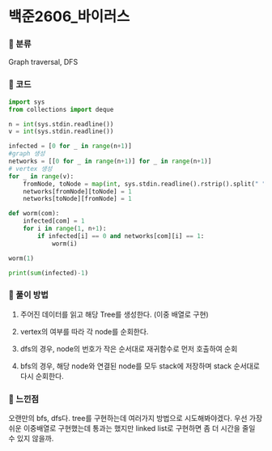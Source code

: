 # 백준2606\_바이러스

### &#127822; 분류

Graph traversal, DFS

### &#127822; 코드

```python
import sys
from collections import deque

n = int(sys.stdin.readline())
v = int(sys.stdin.readline())

infected = [0 for _ in range(n+1)]
#graph 생성
networks = [[0 for _ in range(n+1)] for _ in range(n+1)]
# vertex 생성
for _ in range(v):
    fromNode, toNode = map(int, sys.stdin.readline().rstrip().split(" "))
    networks[fromNode][toNode] = 1
    networks[toNode][fromNode] = 1

def worm(com):
    infected[com] = 1
    for i in range(1, n+1):
        if infected[i] == 0 and networks[com][i] == 1:
            worm(i)

worm(1)

print(sum(infected)-1)
```

### &#127822; 풀이 방법

1. 주어진 데이터를 읽고 해당 Tree를 생성한다. (이중 배열로 구현)

2. vertex의 여부를 따라 각 node를 순회한다.

3. dfs의 경우, node의 번호가 작은 순서대로 재귀함수로 먼저 호출하여 순회

4. bfs의 경우, 해당 node와 연결된 node를 모두 stack에 저장하며 stack 순서대로 다시 순회한다.

### &#127822; 느낀점

오랜만의 bfs, dfs다. tree를 구현하는데 여러가지 방법으로 시도해봐야겠다. 우선 가장쉬운 이중배열로 구현했는데 통과는 했지만 linked list로 구현하면 좀 더 시간을 줄일 수 있지 않을까.